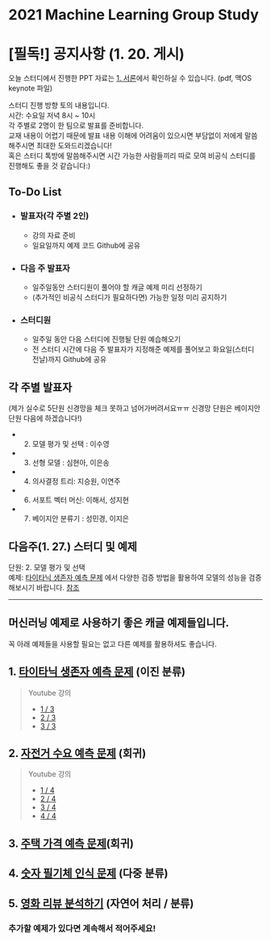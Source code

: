 # 2021 Machine Learning Group Study

# [필독!] 공지사항 (1. 20. 게시)
오늘 스터디에서 진행한 PPT 자료는 [1. 서론](https://github.com/dannylisa/ml-study/tree/main/%EB%A8%B8%EC%8B%A0%EB%9F%AC%EB%8B%9D/01.%20%EC%84%9C%EB%A1%A0/lecture)에서 확인하실 수 있습니다.
(pdf, 맥OS keynote 파일)

스터디 진행 방향 토의 내용입니다. \
시간: 수요일 저녁 8시 ~ 10시 \
각 주별로 2명이 한 팀으로 발표를 준비합니다. \
교재 내용이 어렵기 때문에 발표 내용 이해에 어려움이 있으시면 부담없이 저에게 말씀해주시면 최대한 도와드리겠습니다! \
혹은 스터디 톡방에 말씀해주시면 시간 가능한 사람들끼리 따로 모여 비공식 스터디를 진행해도 좋을 것 같습니다:)

## To-Do List
- ### 발표자(각 주별 2인)
  - 강의 자료 준비
  - 일요일까지 예제 코드 Github에 공유

- ### 다음 주 발표자
  - 일주일동안 스터디원이 풀어야 할 캐글 예제 미리 선정하기
  - (추가적인 비공식 스터디가 필요하다면) 가능한 일정 미리 공지하기
  
- ### 스터디원
  - 일주일 동안 다음 스터디에 진행될 단원 예습해오기
  - 전 스터디 시간에 다음 주 발표자가 지정해준 예제를 풀어보고 화요일(스터디 전날)까지 Github에 공유 


## 각 주별 발표자 
(제가 실수로 5단원 신경망을 체크 못하고 넘어가버려서요ㅠㅠ 신경망 단원은 베이지안 단원 다음에 하겠습니다!)
 - 2. 모델 평가 및 선택 : 이수영
 - 3. 선형 모델 : 심현아, 이은송
 - 4. 의사결정 트리: 지승원, 이연주
 - 6. 서포트 벡터 머신: 이해서, 성지현
 - 7. 베이지안 분류기 : 성민경, 이지은

## 다음주(1. 27.) 스터디 및 예제
단원: 2. 모델 평가 및 선택 \
예제: [타이타닉 생존자 예측 문제](https://www.kaggle.com/c/titanic) 에서 다양한 검증 방법을 활용하여 모델의 성능을 검증해보시기 바랍니다. [참조](https://github.com/dannylisa/ml-study/tree/main/%EB%A8%B8%EC%8B%A0%EB%9F%AC%EB%8B%9D/02.%20%EB%AA%A8%EB%8D%B8%20%ED%8F%89%EA%B0%80%20%EB%B0%8F%20%EC%84%A0%ED%83%9D)


---

## 머신러닝 예제로 사용하기 좋은 캐글 예제들입니다.   
꼭 아래 예제들을 사용할 필요는 없고 다른 예제를 활용하셔도 좋습니다.

## 1. [타이타닉 생존자 예측 문제](https://www.kaggle.com/c/titanic) (이진 분류)

> Youtube 강의
>  - [1 / 3](https://www.youtube.com/watch?v=aqp_9HV58Ls)
>  - [2 / 3](https://www.youtube.com/watch?v=nXFXAxfdIls)
>  - [3 / 3](https://www.youtube.com/watch?v=FAP7JOECfEE)

## 2. [자전거 수요 예측 문제](https://www.kaggle.com/c/bike-sharing-demand) (회귀)

> Youtube 강의
>  - [1 / 4](https://www.youtube.com/watch?v=Q_MbN-vu_2w)
>  - [2 / 4](https://www.youtube.com/watch?v=95fCw-n5uWM)
>  - [3 / 4](https://www.youtube.com/watch?v=g7EwIFXJntc)
>  - [4 / 4](https://www.youtube.com/watch?v=woSEc5d_skE)

## 3. [주택 가격 예측 문제](https://www.kaggle.com/c/house-prices-advanced-regression-techniques)(회귀)

## 4. [숫자 필기체 인식 문제](https://www.kaggle.com/c/digit-recognizer) (다중 분류)

## 5. [영화 리뷰 분석하기](https://www.kaggle.com/c/word2vec-nlp-tutorial) (자연어 처리 / 분류)

### 추가할 예제가 있다면 계속해서 적어주세요!
